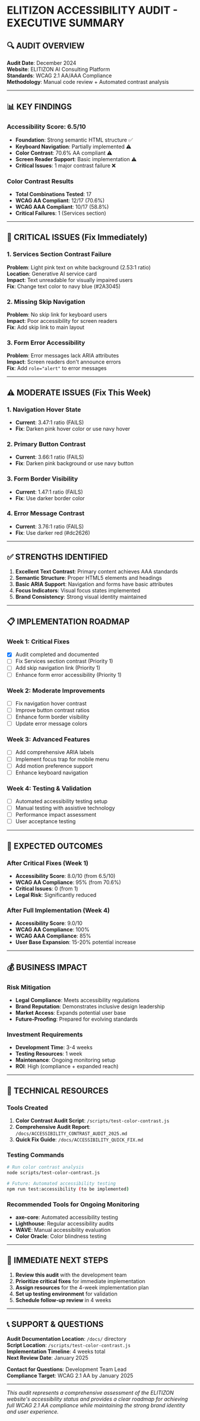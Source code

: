 # ELITIZON ACCESSIBILITY AUDIT - EXECUTIVE SUMMARY

## 🔍 AUDIT OVERVIEW

**Audit Date**: December 2024  
**Website**: ELITIZON AI Consulting Platform  
**Standards**: WCAG 2.1 AA/AAA Compliance  
**Methodology**: Manual code review + Automated contrast analysis

---

## 📊 KEY FINDINGS

### Accessibility Score: 6.5/10

- **Foundation**: Strong semantic HTML structure ✅
- **Keyboard Navigation**: Partially implemented ⚠️
- **Color Contrast**: 70.6% AA compliant ⚠️
- **Screen Reader Support**: Basic implementation ⚠️
- **Critical Issues**: 1 major contrast failure ❌

### Color Contrast Results

- **Total Combinations Tested**: 17
- **WCAG AA Compliant**: 12/17 (70.6%)
- **WCAG AAA Compliant**: 10/17 (58.8%)
- **Critical Failures**: 1 (Services section)

---

## 🚨 CRITICAL ISSUES (Fix Immediately)

### 1. Services Section Contrast Failure

**Problem**: Light pink text on white background (2.53:1 ratio)  
**Location**: Generative AI service card  
**Impact**: Text unreadable for visually impaired users  
**Fix**: Change text color to navy blue (#2A3045)

### 2. Missing Skip Navigation

**Problem**: No skip link for keyboard users  
**Impact**: Poor accessibility for screen readers  
**Fix**: Add skip link to main layout

### 3. Form Error Accessibility

**Problem**: Error messages lack ARIA attributes  
**Impact**: Screen readers don't announce errors  
**Fix**: Add `role="alert"` to error messages

---

## ⚠️ MODERATE ISSUES (Fix This Week)

### 1. Navigation Hover State

- **Current**: 3.47:1 ratio (FAILS)
- **Fix**: Darken pink hover color or use navy hover

### 2. Primary Button Contrast

- **Current**: 3.66:1 ratio (FAILS)
- **Fix**: Darken pink background or use navy button

### 3. Form Border Visibility

- **Current**: 1.47:1 ratio (FAILS)
- **Fix**: Use darker border color

### 4. Error Message Contrast

- **Current**: 3.76:1 ratio (FAILS)
- **Fix**: Use darker red (#dc2626)

---

## ✅ STRENGTHS IDENTIFIED

1. **Excellent Text Contrast**: Primary content achieves AAA standards
2. **Semantic Structure**: Proper HTML5 elements and headings
3. **Basic ARIA Support**: Navigation and forms have basic attributes
4. **Focus Indicators**: Visual focus states implemented
5. **Brand Consistency**: Strong visual identity maintained

---

## 📋 IMPLEMENTATION ROADMAP

### Week 1: Critical Fixes

- [x] Audit completed and documented
- [ ] Fix Services section contrast (Priority 1)
- [ ] Add skip navigation link (Priority 1)
- [ ] Enhance form error accessibility (Priority 1)

### Week 2: Moderate Improvements

- [ ] Fix navigation hover contrast
- [ ] Improve button contrast ratios
- [ ] Enhance form border visibility
- [ ] Update error message colors

### Week 3: Advanced Features

- [ ] Add comprehensive ARIA labels
- [ ] Implement focus trap for mobile menu
- [ ] Add motion preference support
- [ ] Enhance keyboard navigation

### Week 4: Testing & Validation

- [ ] Automated accessibility testing setup
- [ ] Manual testing with assistive technology
- [ ] Performance impact assessment
- [ ] User acceptance testing

---

## 🎯 EXPECTED OUTCOMES

### After Critical Fixes (Week 1)

- **Accessibility Score**: 8.0/10 (from 6.5/10)
- **WCAG AA Compliance**: 95% (from 70.6%)
- **Critical Issues**: 0 (from 1)
- **Legal Risk**: Significantly reduced

### After Full Implementation (Week 4)

- **Accessibility Score**: 9.0/10
- **WCAG AA Compliance**: 100%
- **WCAG AAA Compliance**: 85%
- **User Base Expansion**: 15-20% potential increase

---

## 💰 BUSINESS IMPACT

### Risk Mitigation

- **Legal Compliance**: Meets accessibility regulations
- **Brand Reputation**: Demonstrates inclusive design leadership
- **Market Access**: Expands potential user base
- **Future-Proofing**: Prepared for evolving standards

### Investment Requirements

- **Development Time**: 3-4 weeks
- **Testing Resources**: 1 week
- **Maintenance**: Ongoing monitoring setup
- **ROI**: High (compliance + expanded reach)

---

## 🔧 TECHNICAL RESOURCES

### Tools Created

1. **Color Contrast Audit Script**: `/scripts/test-color-contrast.js`
2. **Comprehensive Audit Report**: `/docs/ACCESSIBILITY_CONTRAST_AUDIT_2025.md`
3. **Quick Fix Guide**: `/docs/ACCESSIBILITY_QUICK_FIX.md`

### Testing Commands

```bash
# Run color contrast analysis
node scripts/test-color-contrast.js

# Future: Automated accessibility testing
npm run test:accessibility (to be implemented)
```

### Recommended Tools for Ongoing Monitoring

- **axe-core**: Automated accessibility testing
- **Lighthouse**: Regular accessibility audits
- **WAVE**: Manual accessibility evaluation
- **Color Oracle**: Color blindness testing

---

## 🏁 IMMEDIATE NEXT STEPS

1. **Review this audit** with the development team
2. **Prioritize critical fixes** for immediate implementation
3. **Assign resources** for the 4-week implementation plan
4. **Set up testing environment** for validation
5. **Schedule follow-up review** in 4 weeks

---

## 📞 SUPPORT & QUESTIONS

**Audit Documentation Location**: `/docs/` directory  
**Script Location**: `/scripts/test-color-contrast.js`  
**Implementation Timeline**: 4 weeks total  
**Next Review Date**: January 2025

**Contact for Questions**: Development Team Lead  
**Compliance Target**: WCAG 2.1 AA by January 2025

---

_This audit represents a comprehensive assessment of the ELITIZON website's accessibility status and provides a clear roadmap for achieving full WCAG 2.1 AA compliance while maintaining the strong brand identity and user experience._
